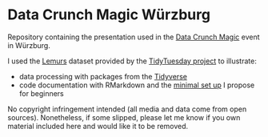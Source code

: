 # Data Crunch Magic Würzburg
Repository containing the presentation used in the [Data Crunch Magic](https://ddojo.github.io/dcm.html) event in Würzburg.

I used the [Lemurs](https://github.com/rfordatascience/tidytuesday/blob/master/data/2021/2021-08-24/readme.md) dataset provided by the [TidyTuesday project](https://github.com/rfordatascience/tidytuesday) to illustrate:

+ data processing with packages from the [Tidyverse](https://www.tidyverse.org)
+ code documentation with RMarkdown and the [minimal set up](https://github.com/ludmillafigueiredo/computational_notebooks) I propose for beginners

No copyright infringement intended (all media and data come from open sources). Nonetheless, if some slipped, please let me know if you own material included here and would like it to be removed.
